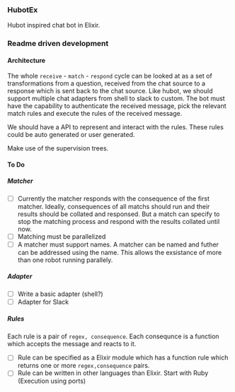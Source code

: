 ### HubotEx

Hubot inspired chat bot in Elixir.

### Readme driven development
#### Architecture

The whole `receive` - `match` - `respond` cycle can be looked at as a set of transformations from a question, received from the chat source to a response which is sent back to the chat source. Like hubot, we should support multiple chat adapters from shell to slack to custom. The bot must have the capability to authenticate the received message, pick the relevant match rules and execute the rules of the received message. 

We should have a API to represent and interact with the rules. These rules could be auto generated or user generated.

Make use of the supervision trees.

#### To Do

##### Matcher
- [ ] Currently the matcher responds with the consequence of the first matcher. Ideally, consequences of all matchs should run and their results should be collated and responsed. But a match can specify to stop the matching process and respond with the results collated until now.
- [ ] Matching must be parallelized
- [ ] A matcher must support names. A matcher can be named and futher can be addressed using the name. This allows the exsistance of more than one robot running parallely.

##### Adapter
- [ ] Write a basic adapter (shell?)
- [ ] Adapter for Slack

##### Rules
Each rule is a pair of `regex, consequence`. Each consequnce is a function which accepts the message and reacts to it.
- [ ] Rule can be specified as a Elixir module which has a function rule which returns one or more `regex,consequence` pairs.
- [ ] Rule can be written in other languages than Elixir. Start with Ruby (Execution using ports)
